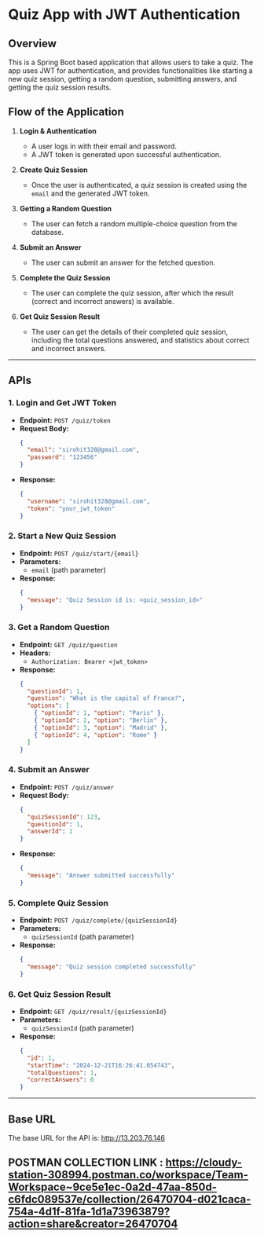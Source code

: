 # Quiz App with JWT Authentication

## Overview
This is a Spring Boot based application that allows users to take a quiz. The app uses JWT for authentication, and provides functionalities like starting a new quiz session, getting a random question, submitting answers, and getting the quiz session results.

## Flow of the Application

1. **Login & Authentication**
   - A user logs in with their email and password.
   - A JWT token is generated upon successful authentication.
   
2. **Create Quiz Session**
   - Once the user is authenticated, a quiz session is created using the `email` and the generated JWT token.

3. **Getting a Random Question**
   - The user can fetch a random multiple-choice question from the database.

4. **Submit an Answer**
   - The user can submit an answer for the fetched question.

5. **Complete the Quiz Session**
   - The user can complete the quiz session, after which the result (correct and incorrect answers) is available.

6. **Get Quiz Session Result**
   - The user can get the details of their completed quiz session, including the total questions answered, and statistics about correct and incorrect answers.

---

## APIs

### 1. **Login and Get JWT Token**
   - **Endpoint:** `POST /quiz/token`
   - **Request Body:**
     ```json
     {
       "email": "sirohit328@gmail.com",
       "password": "123456"
     }
     ```
   - **Response:**
     ```json
     {
       "username": "sirohit328@gmail.com",
       "token": "your_jwt_token"
     }
     ```

### 2. **Start a New Quiz Session**
   - **Endpoint:** `POST /quiz/start/{email}`
   - **Parameters:**
     - `email` (path parameter)
   - **Response:**
     ```json
     {
       "message": "Quiz Session id is: <quiz_session_id>"
     }
     ```

### 3. **Get a Random Question**
   - **Endpoint:** `GET /quiz/question`
   - **Headers:** 
     - `Authorization: Bearer <jwt_token>`
   - **Response:**
     ```json
     {
       "questionId": 1,
       "question": "What is the capital of France?",
       "options": [
         { "optionId": 1, "option": "Paris" },
         { "optionId": 2, "option": "Berlin" },
         { "optionId": 3, "option": "Madrid" },
         { "optionId": 4, "option": "Rome" }
       ]
     }
     ```

### 4. **Submit an Answer**
   - **Endpoint:** `POST /quiz/answer`
   - **Request Body:**
     ```json
     {
       "quizSessionId": 123,
       "questionId": 1,
       "answerId": 1
     }
     ```
   - **Response:**
     ```json
     {
       "message": "Answer submitted successfully"
     }
     ```

### 5. **Complete Quiz Session**
   - **Endpoint:** `POST /quiz/complete/{quizSessionId}`
   - **Parameters:**
     - `quizSessionId` (path parameter)
   - **Response:**
     ```json
     {
       "message": "Quiz session completed successfully"
     }
     ```

### 6. **Get Quiz Session Result**
   - **Endpoint:** `GET /quiz/result/{quizSessionId}`
   - **Parameters:**
     - `quizSessionId` (path parameter)
   - **Response:**
     ```json
     {
       "id": 1,
       "startTime": "2024-12-21T16:26:41.054743",
       "totalQuestions": 1,
       "correctAnswers": 0 
     }

---

## Base URL
The base URL for the API is: http://13.203.76.146
## POSTMAN COLLECTION LINK : https://cloudy-station-308994.postman.co/workspace/Team-Workspace~9ce5e1ec-0a2d-47aa-850d-c6fdc089537e/collection/26470704-d021caca-754a-4d1f-81fa-1d1a73963879?action=share&creator=26470704
